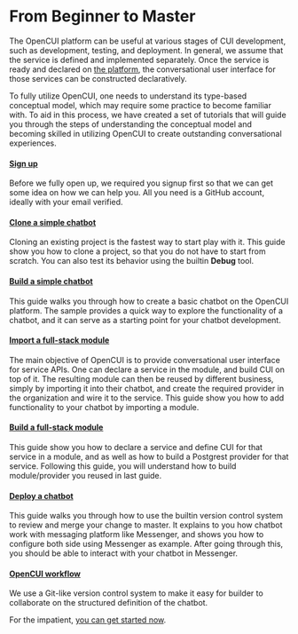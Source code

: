 # From Beginner to Master
The OpenCUI platform can be useful at various stages of CUI development, such as development, testing, and deployment. In general, we assume that the service is defined and implemented separately. Once the service is ready and declared on [the platform](https://build.opencui.io), the conversational user interface for those services can be constructed declaratively.

To fully utilize OpenCUI, one needs to understand its type-based conceptual model, which may require some practice to become familiar with. To aid in this process, we have created a set of tutorials that will guide you through the steps of understanding the conceptual model and becoming skilled in utilizing OpenCUI to create outstanding conversational experiences.

#### [Sign up](signingup.md)
Before we fully open up, we required you signup first so that we can get some idea on how we can help you. All you need is a GitHub account, ideally with your email verified. 

#### [Clone a simple chatbot](start-with-clone.md)
Cloning an existing project is the fastest way to start play with it. This guide show you how to clone a project, so that you do not have to start from scratch.
You can also test its behavior using the builtin **Debug** tool.

#### [Build a simple chatbot](pingpong.md)
This guide walks you through how to create a basic chatbot on the OpenCUI platform. The sample provides a quick way to explore the functionality of a chatbot, and it can serve as a starting point for your chatbot development. 

#### [Import a full-stack module](use-hours.md)
The main objective of OpenCUI is to provide conversational user interface for service APIs. One can declare a service in the module, and build CUI on top of it. The resulting module can then be reused by different business, simply by importing it into their chatbot, and create the required provider in the organization and wire it to the service. This guide show you how to add functionality to your chatbot by importing a module.

#### [Build a full-stack module](build-service.md)
This guide show you how to declare a service and define CUI for that service in a module, and as well as how to build a Postgrest provider for that service. Following this guide, you will understand how to build module/provider you reused in last guide.

#### [Deploy a chatbot](quickstart-channel.md)
This guide walks you through how to use the builtin version control system to review and merge your change to master. It explains to you how chatbot work with messaging platform like Messenger, and shows you how to configure both side using Messenger as example. After going through this, you should be able to interact with your chatbot in Messenger. 

#### [OpenCUI workflow](opencui-flow.md)
We use a Git-like version control system to make it easy for builder to collaborate on the structured definition of the chatbot.

For the impatient, [you can get started now](https://build.opencui.io).
